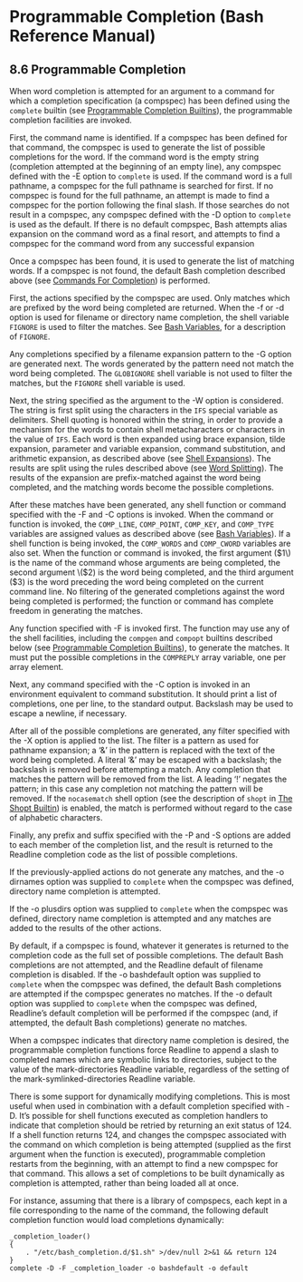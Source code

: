 # Programmable Completion \(Bash Reference Manual\)

## 8.6 Programmable Completion

When word completion is attempted for an argument to a command for which a completion specification \(a compspec\) has been defined using the `complete` builtin \(see [Programmable Completion Builtins](programmable-completion-builtins-bash-reference-manual.md#Programmable-Completion-Builtins)\), the programmable completion facilities are invoked.

First, the command name is identified. If a compspec has been defined for that command, the compspec is used to generate the list of possible completions for the word. If the command word is the empty string \(completion attempted at the beginning of an empty line\), any compspec defined with the -E option to `complete` is used. If the command word is a full pathname, a compspec for the full pathname is searched for first. If no compspec is found for the full pathname, an attempt is made to find a compspec for the portion following the final slash. If those searches do not result in a compspec, any compspec defined with the -D option to `complete` is used as the default. If there is no default compspec, Bash attempts alias expansion on the command word as a final resort, and attempts to find a compspec for the command word from any successful expansion

Once a compspec has been found, it is used to generate the list of matching words. If a compspec is not found, the default Bash completion described above \(see [Commands For Completion](commands-for-completion-bash-reference-manual.md#Commands-For-Completion)\) is performed.

First, the actions specified by the compspec are used. Only matches which are prefixed by the word being completed are returned. When the -f or -d option is used for filename or directory name completion, the shell variable `FIGNORE` is used to filter the matches. See [Bash Variables](bash-variables-bash-reference-manual.md#Bash-Variables), for a description of `FIGNORE`.

Any completions specified by a filename expansion pattern to the -G option are generated next. The words generated by the pattern need not match the word being completed. The `GLOBIGNORE` shell variable is not used to filter the matches, but the `FIGNORE` shell variable is used.

Next, the string specified as the argument to the -W option is considered. The string is first split using the characters in the `IFS` special variable as delimiters. Shell quoting is honored within the string, in order to provide a mechanism for the words to contain shell metacharacters or characters in the value of `IFS`. Each word is then expanded using brace expansion, tilde expansion, parameter and variable expansion, command substitution, and arithmetic expansion, as described above \(see [Shell Expansions](shell-expansions-bash-reference-manual.md#Shell-Expansions)\). The results are split using the rules described above \(see [Word Splitting](word-splitting-bash-reference-manual.md#Word-Splitting)\). The results of the expansion are prefix-matched against the word being completed, and the matching words become the possible completions.

After these matches have been generated, any shell function or command specified with the -F and -C options is invoked. When the command or function is invoked, the `COMP_LINE`, `COMP_POINT`, `COMP_KEY`, and `COMP_TYPE` variables are assigned values as described above \(see [Bash Variables](bash-variables-bash-reference-manual.md#Bash-Variables)\). If a shell function is being invoked, the `COMP_WORDS` and `COMP_CWORD` variables are also set. When the function or command is invoked, the first argument \($1\) is the name of the command whose arguments are being completed, the second argument \($2\) is the word being completed, and the third argument \($3\) is the word preceding the word being completed on the current command line. No filtering of the generated completions against the word being completed is performed; the function or command has complete freedom in generating the matches.

Any function specified with -F is invoked first. The function may use any of the shell facilities, including the `compgen` and `compopt` builtins described below \(see [Programmable Completion Builtins](programmable-completion-builtins-bash-reference-manual.md#Programmable-Completion-Builtins)\), to generate the matches. It must put the possible completions in the `COMPREPLY` array variable, one per array element.

Next, any command specified with the -C option is invoked in an environment equivalent to command substitution. It should print a list of completions, one per line, to the standard output. Backslash may be used to escape a newline, if necessary.

After all of the possible completions are generated, any filter specified with the -X option is applied to the list. The filter is a pattern as used for pathname expansion; a ‘&’ in the pattern is replaced with the text of the word being completed. A literal ‘&’ may be escaped with a backslash; the backslash is removed before attempting a match. Any completion that matches the pattern will be removed from the list. A leading ‘!’ negates the pattern; in this case any completion not matching the pattern will be removed. If the `nocasematch` shell option \(see the description of `shopt` in [The Shopt Builtin](the-shopt-builtin-bash-reference-manual.md#The-Shopt-Builtin)\) is enabled, the match is performed without regard to the case of alphabetic characters.

Finally, any prefix and suffix specified with the -P and -S options are added to each member of the completion list, and the result is returned to the Readline completion code as the list of possible completions.

If the previously-applied actions do not generate any matches, and the -o dirnames option was supplied to `complete` when the compspec was defined, directory name completion is attempted.

If the -o plusdirs option was supplied to `complete` when the compspec was defined, directory name completion is attempted and any matches are added to the results of the other actions.

By default, if a compspec is found, whatever it generates is returned to the completion code as the full set of possible completions. The default Bash completions are not attempted, and the Readline default of filename completion is disabled. If the -o bashdefault option was supplied to `complete` when the compspec was defined, the default Bash completions are attempted if the compspec generates no matches. If the -o default option was supplied to `complete` when the compspec was defined, Readline’s default completion will be performed if the compspec \(and, if attempted, the default Bash completions\) generate no matches.

When a compspec indicates that directory name completion is desired, the programmable completion functions force Readline to append a slash to completed names which are symbolic links to directories, subject to the value of the mark-directories Readline variable, regardless of the setting of the mark-symlinked-directories Readline variable.

There is some support for dynamically modifying completions. This is most useful when used in combination with a default completion specified with -D. It’s possible for shell functions executed as completion handlers to indicate that completion should be retried by returning an exit status of 124. If a shell function returns 124, and changes the compspec associated with the command on which completion is being attempted \(supplied as the first argument when the function is executed\), programmable completion restarts from the beginning, with an attempt to find a new compspec for that command. This allows a set of completions to be built dynamically as completion is attempted, rather than being loaded all at once.

For instance, assuming that there is a library of compspecs, each kept in a file corresponding to the name of the command, the following default completion function would load completions dynamically:

```text
_completion_loader()
{
    . "/etc/bash_completion.d/$1.sh" >/dev/null 2>&1 && return 124
}
complete -D -F _completion_loader -o bashdefault -o default
```

